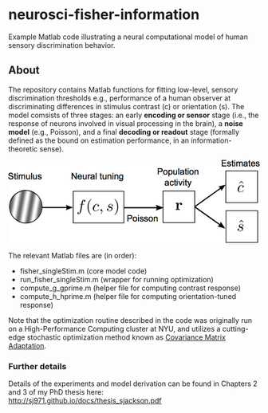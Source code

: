 # neurosci-fisher-information
Example Matlab code illustrating a neural computational model of human sensory discrimination behavior.

## About
The repository contains Matlab functions for fitting low-level, sensory discrimination thresholds e.g., performance of a human observer at discriminating differences in stimulus contrast (c) or orientation (s). The model comsists of three stages: an early **encoding or sensor** stage (i.e., the response of neurons involved in visual processing in the brain), a **noise model** (e.g., Poisson), and a final **decoding or readout** stage (formally defined as the bound on estimation performance, in an information-theoretic sense).

![Model schematic](schematic_of_model.png)

The relevant Matlab files are (in order):
- fisher_singleStim.m (core model code)
- run_fisher_singleStim.m (wrapper for running optimization)
- compute_g_gprime.m (helper file for computing contrast response)
- compute_h_hprime.m (helper file for computing orientation-tuned response)

Note that the optimization routine described in the code was originally run on a High-Performance Computing cluster at NYU, and utilizes a cutting-edge stochastic optimization method known as [Covariance Matrix Adaptation](https://www.lri.fr/~hansen/cmaesintro.html).

### Further details

Details of the experiments and model derivation can be found in Chapters 2 and 3 of my PhD thesis here:                              
http://sj971.github.io/docs/thesis_sjackson.pdf
